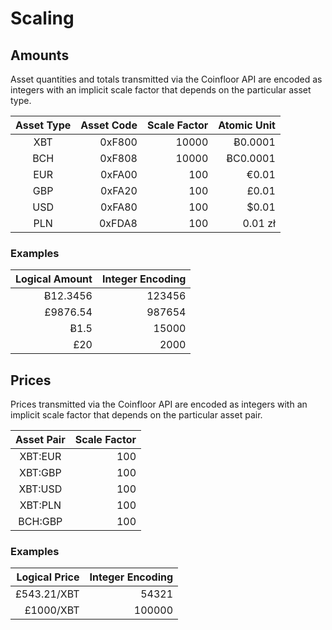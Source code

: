 # Scaling


## Amounts

Asset quantities and totals transmitted via the Coinfloor API are encoded as integers with an implicit scale factor that depends on the particular asset type.

| Asset Type | Asset Code | Scale Factor | Atomic Unit |
|:----------:|-----------:|-------------:|------------:|
|     XBT    |     0xF800 |        10000 |     Ƀ0.0001 |
|     BCH    |     0xF808 |        10000 |    ɃC0.0001 |
|     EUR    |     0xFA00 |          100 |       €0.01 |
|     GBP    |     0xFA20 |          100 |       £0.01 |
|     USD    |     0xFA80 |          100 |       $0.01 |
|     PLN    |     0xFDA8 |          100 |     0.01 zł |

### Examples

| Logical Amount | Integer Encoding |
|---------------:|-----------------:|
|       Ƀ12.3456 |           123456 |
|       £9876.54 |           987654 |
|           Ƀ1.5 |            15000 |
|            £20 |             2000 |


## Prices

Prices transmitted via the Coinfloor API are encoded as integers with an implicit scale factor that depends on the particular asset pair.

| Asset Pair | Scale Factor |
|:----------:|-------------:|
|   XBT:EUR  |          100 |
|   XBT:GBP  |          100 |
|   XBT:USD  |          100 |
|   XBT:PLN  |          100 |
|   BCH:GBP  |          100 |

### Examples

| Logical Price | Integer Encoding |
|--------------:|-----------------:|
|   £543.21/XBT |            54321 |
|     £1000/XBT |           100000 |
